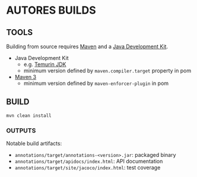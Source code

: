 # AUTORES BUILDS

## TOOLS

Building from source requires [Maven](https://maven.apache.org) and a [Java Development Kit](https://sdkman.io/jdks).

 - Java Development Kit
   - e.g. [Temurin JDK](https://adoptium.net)
   - minimum version defined by `maven.compiler.target` property in pom
 - [Maven 3](https://maven.apache.org/users/index.html)
   - minimum version defined by `maven-enforcer-plugin` in pom

## BUILD

```shell
mvn clean install
```

### OUTPUTS

Notable build artifacts:

 - `annotations/target/annotations-<version>.jar`: packaged binary
 - `annotations/target/apidocs/index.html`: API documentation
 - `annotations/target/site/jacoco/index.html`: test coverage
